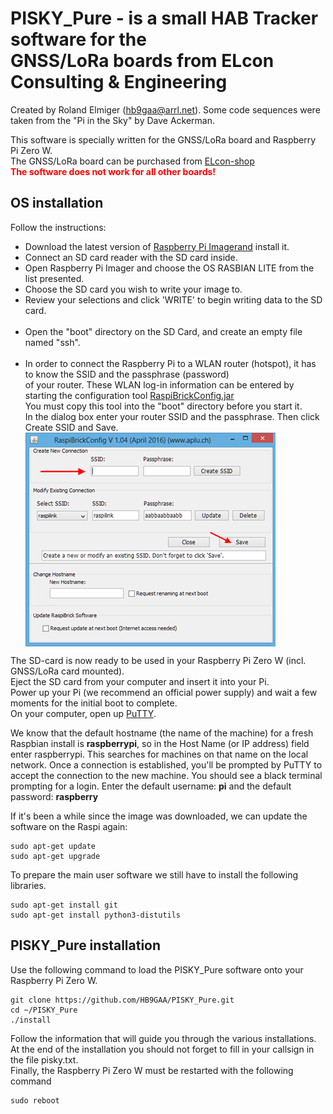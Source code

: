 # PISKY_Pure - is a small HAB Tracker software for the <br>GNSS/LoRa boards from ELcon Consulting & Engineering #

Created by Roland Elmiger (<a href="mainlto:hb9gaa@arrl.net">hb9gaa@arrl.net</a>). 
Some code sequences were taken from the "Pi in the Sky" by Dave Ackerman.

This software is specially written for the GNSS/LoRa board and Raspberry Pi Zero W. <br>
The GNSS/LoRa board can be purchased from <a href="http://https://shop.elcon.ch">ELcon-shop</a> <br>
<font color=#ff0000><b>The software does not work for all other boards!</font></b>

## OS installation ##
Follow the instructions:
- Download the latest version of <a href="https://www.raspberrypi.org/downloads/">Raspberry Pi Imagerand</a> install it. <br>
- Connect an SD card reader with the SD card inside. <br>
- Open Raspberry Pi Imager and choose the OS RASBIAN LITE from the list presented. <br>
- Choose the SD card you wish to write your image to. <br>
- Review your selections and click 'WRITE' to begin writing data to the SD card.<br><br>
- Open the "boot" directory on the SD Card, and create an empty file named "ssh".<br><br>
- In order to connect the Raspberry Pi to a WLAN router (hotspot), it has to know the SSID and the passphrase (password)<br>
 of your router. These WLAN log-in information can be entered by starting the configuration tool <a href="http://elcon.ch/download/RaspberryPi/RaspiBrickConfig.jar">RaspiBrickConfig.jar</a><br>
 You must copy this tool into the "boot" directory before you start it.<br>
 In the dialog box enter your router SSID and the passphrase. Then click Create SSID and Save.<br>
<img src="/misc/raspibrick10.png" align="middle"><br>
 
The SD-card is now ready to be used in your Raspberry Pi Zero W (incl. GNSS/LoRa card mounted).<br>
Eject the SD card from your computer and insert it into your Pi. <br>
Power up your Pi (we recommend an official power supply) and wait a few moments for the initial boot to complete.<br>
On your computer, open up <a href="https://www.chiark.greenend.org.uk/~sgtatham/putty/latest.html">PuTTY</a>.

We know that the default hostname (the name of the machine) for a fresh Raspbian install is <b>raspberrypi</b>, 
so in the Host Name (or IP address) field enter raspberrypi. This searches for machines on that name on the local network. 
Once a connection is established, you'll be prompted by PuTTY to accept the connection to the new machine. You should see a black terminal prompting for a login. Enter the default username: <b>pi</b> and the default password: <b>raspberry</b>

If it's been a while since the image was downloaded, we can update the software on the Raspi again:

	sudo apt-get update
	sudo apt-get upgrade

To prepare the main user software we still have to install the following libraries.

	sudo apt-get install git
	sudo apt-get install python3-distutils


## PISKY_Pure installation ##
Use the following command to load the PISKY_Pure software onto your Raspberry Pi Zero W.<br>

	git clone https://github.com/HB9GAA/PISKY_Pure.git
	cd ~/PISKY_Pure
	./install

Follow the information that will guide you through the various installations.
At the end of the installation you should not forget to fill in your callsign in the file pisky.txt.<br>
Finally, the Raspberry Pi Zero W must be restarted with the following command

	sudo reboot


